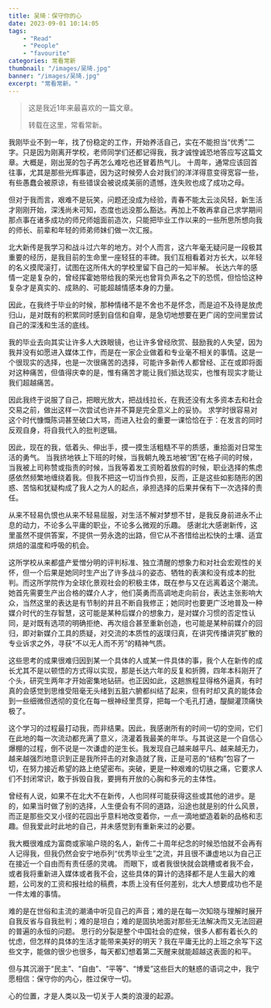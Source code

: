 ```yaml
---
title: 吴琦：保守你的心
date: 2023-09-01 10:14:05
tags: 
    - "Read"
    - "People"
    - "favourite"
categories: 常看常新
thumbnail: "/images/吴琦.jpg"
banner: "/images/吴琦.jpg"
excerpt: "常看常新。"
---
```


> 这是我近1年来最喜欢的一篇文章。
>
> 转载在这里，常看常新。



我刚毕业不到一年，找了份稳定的工作，开始养活自己，实在不能担当“优秀”二字。只是因为刚离开学校，老师同学们还都记得我，我才诚惶诚恐地答应写这篇文章。大概是，刚出笼的包子再怎么难吃也还冒着热气儿。 十周年，通常应该回首往事，尤其是那些光辉事迹，因为这时候旁人会对我们的洋洋得意变得宽容一些，有些愚蠢会被原谅，有些错误会被说成美丽的遗憾，连失败也成了成功之母。

但对于我而言，艰难不是玩笑，问题还没成为经验，青春不能太云淡风轻，新生活才刚刚开始，深浅尚未可知，态度也远没那么豁达。再加上不敢再拿自己求学期间那点事在诸多成功的师兄师姐面前造次，只能把毕业工作以来的一些所思所想向我的师长、前辈和年轻的师弟师妹们做一次汇报。

北大新传是我学习和战斗过六年的地方。对个人而言，这六年毫无疑问是一段极其重要的经历，是我目前的生命里一座轻狂的丰碑。我们互相看着对方长大，以年轻的名义摸爬滚打，试图在这所伟大的学校里留下自己的一知半解。 长达六年的感情一定是复杂的，曾经挥霍她带给我的荣光也曾背负声名之下的恐慌，但恰恰这种复杂才是真实的、成熟的、可能超越情感本身的力量。

因此，在我终于毕业的时候，那种情绪不是不舍也不是怀念，而是迫不及待是放虎归山，是对既有的积累同时感到自信和自卑，是急切地想要在更广阔的空间里尝试自己的深浅和生活的底线。

我的毕业去向其实让许多人大跌眼镜，也让许多曾经欣赏、鼓励我的人失望，因为我并没有如愿进入媒体工作，而是在一家企业做着和专业毫不相关的事情。这是一个很现实的选择，也是一次很痛苦的选择，可能许多新传人都曾经、正在或即将面对这种痛苦，但值得庆幸的是，惟有痛苦才能让我们抵达现实，也惟有现实才能让我们超越痛苦。

因此我终于说服了自己，把眼光放大，把战线拉长，在我还没有太多资本去和社会交易之前，做出这样一次尝试也许并不算是完全意义上的妥协。 求学时很容易对这个时代慷慨陈词甚至破口大骂，而进入社会的重要一课恰恰在于：在发言的同时反观自身，将自我代入的批判逻辑。

因此，现在的我，低着头、伸出手，摸一摸生活粗糙不平的质感，重拾面对日常生活的勇气。 当我挤地铁上下班的时候，当我朝九晚五地被“困”在格子间的时候，当我被上司称赞或指责的时候，当我等着发工资盼着放假的时候，职业选择的焦虑感依然频繁地缠绕着我。但我不把这一切当作负担，反而，正是这些如影随形的困惑、苦恼和犹疑构成了我人之为人的起点，承担选择的后果并保有下一次选择的责任。

从来不轻易仇恨也从来不轻易屈服，对生活不解对梦想不甘，是我反身前进永不止息的动力，不论多么平庸的职业，不论多么微观的乐趣。 感谢北大感谢新传，这里虽然不提供答案，不提供一劳永逸的出路，但它从不吝惜给出松快的土壤、适宜烘焙的温度和呼吸的机会。

这所学校从来都盛产爱憎分明的评判标准、独立清醒的想象力和对社会宏观性的关怀，但一个后果是她同时生产出了许多战斗的姿态、牺牲的表演和没有成本的批判。而这所学院作为全球化景观社会的积极主体，既在参与又在远离着这个潮流。她首先需要生产出合格的媒介人才，他们英勇而高调地走向前台，表达主张影响大众，当然这里的表达是有节制的并且不断自我修正；她同时也要更广泛地普及一种媒介时代的生存智慧，这可能是某种后媒介的想象力，是对媒介习惯的否定性认同，是对既有选项的明确拒绝、再次组合甚至重新创造，也可能是某种前媒介的回归，即对新媒介工具的质疑，对交流的本质性的返璞归真，在讲究传播讲究扩散的专业诉求之外，寻获“不以无人而不芳”的精神气质。

 这些思考的成果很难归因到某一个具体的人或某一件具体的事，我个人在新传的成长尤其不是以顿悟的方式得以实现，那是长达六年的反复和折腾，四年本科刚开了个头，研究生两年才开始密集地钻研。也正因如此，这趟旅程显得格外逼真，有时真的会感觉到思维受阻毫无头绪到五脏六腑都纠结了起来，但有时却又真的能体会到一些细微但透彻的变化在每一根神经里贯穿，把每一个毛孔打通，醍醐灌顶痛快极了。

这个学习的过程最打动我，而非结果。因此，我感谢所有的时间一切的空间，它们在此地的每一次流动都充满了意义，浇灌着我最美的年华。与其说这是一个自信心爆棚的过程，倒不说是一次谦虚的逆生长。我发现自己越来越平凡、越来越无力，越来越强烈地意识到正是我所抨击的对象造就了我，正是可恶的“结构”包容了一切，在努力接近希望的路上绝望密布。突破，更是一种艰难的切肤之痛，它要求人们不封闭常识，敢于拆毁自我，要拥有开放的心胸和多元的主体性。

 曾经有人说，如果不在北大不在新传，人也同样可能获得这些或其他的进步。是的，如果当时做了别的选择，人生便会有不同的道路，沿途也就是别的什么风景，而正是那些交叉小径的花园出乎意料地改变着你，一点一滴地塑造着新的品格和志趣。但我爱此时此地的自己，并未感觉到有重新来过的必要。

我大概很难成为富商或家喻户晓的名人，新传二十周年纪念的时候恐怕就不会再有人记得我，但我仍然会安宁地忝列“优秀毕业生”之流，并且很不谦虚地以为自己正在接近一个自由而有责任感的灵魂。 而眼下，或者我很快就会跳槽或者我不会，或者我将重新进入媒体或者我不会，这些具体的算计的选择都不是人生最大的难题，公司发的工资和报社给的稿费，本质上没有任何差别，北大人想要成功也不是一件太难的事情。

难的是在世俗和主流的潮涌中听见自己的声音；难的是在每一次知晓与理解时展开自我反省与自我批判；难的是坦白；难的是固执地面对那些无法解决而又无法回避的普遍的永恒的问题。 思行的分裂是整个中国社会的症候，很多人都有着长久的忧虑，但怎样的具体的生活才能带来美好的明天？我在平庸无比的上班之余写下这些文字，能做的很少也很多，每天都幻想着第二天醒来就能超越这表面的和平。

但与其沉溺于“民主”、“自由”、“平等”、“博爱”这些巨大的魅惑的语词之中，我宁愿相信：保守你的内心，胜过保守一切。

心的位置，才是人类以及一切关于人类的浪漫的起源。
